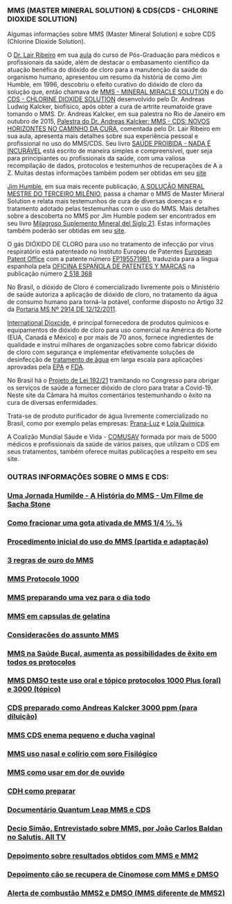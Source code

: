 ### MMS (MASTER MINERAL SOLUTION) & CDS(CDS - CHLORINE DIOXIDE SOLUTION)

Algumas informações sobre MMS (Master Mineral Solution) e sobre CDS (Chlorine Dioxide Solution). 

O [Dr. Lair Ribeiro](https://lairribeiro.com.br/) em sua [aula](https://www.brighteon.com/c69756e9-4793-47f6-a035-09a3f487b327) do curso de Pós-Graduação para médicos e profissionais da saúde, além de destacar o embasamento científico da atuação benéfica do dióxido de cloro para a manutenção da saúde do organismo humano, apresentou um resumo da história de como Jim Humble, em 1996, descobriu o efeito curativo do dióxido de cloro  da solução que, então chamava de [MMS - MINERAL MIRACLE SOLUTION](https://www.brighteon.com/87d0d196-eb89-4784-b1c3-013361db4656) e do [CDS - CHLORINE DIOXIDE SOLUTION](https://www.brighteon.com/f333abd4-bf23-4374-bec3-ce08e4994e85) desenvolvido pelo Dr. Andreas Ludwig Kalcker, biofísico, após obter a cura de artrite reumatoide grave tomando o MMS. Dr. Andreas Kalcker, em sua palestra no Rio de Janeiro em outubro de 2015, [Palestra do Dr. Andreas Kalcker: MMS - CDS:  NOVOS HORIZONTES NO CAMINHO DA CURA](https://www.youtube.com/watch?v=vO5AFvsxyrc), comentada pelo Dr. Lair Ribeiro em sua aula, apresenta mais detalhes sobre sua experiência pessoal e profissional no uso do MMS/CDS. Seu livro [SAÚDE PROIBIDA - NADA É INCURÁVEL](https://docero.com.br/doc/se80e01) está escrito de maneira simples e compreensível, quer seja para principiantes ou profissionais da saúde, com uma valiosa recompilação de dados, protocolos e testemunhos de recuperações de A a Z. Muitas destas informações também podem ser obtidas em seu [site](https://andreaskalcker.com/pt/)

[Jim Humble](https://jimhumble.co/), em sua mais recente publicação, [A SOLUÇÃO MINERAL MESTRE DO TERCEIRO MILÊNIO](https://docero.com.br/doc/ssns08s), passa a chamar o MMS de Master Mineral Solution  e  relata mais testemunhos de cura de diversas doenças e o tratamento adotado pelas testemunhas com o uso do MMS. Mais detalhes sobre a descoberta no MMS por Jim Humble podem ser encontrados em seu livro [Milagroso Suplemento Mineral del Siglo 21](http://www.librosmaravillosos.com/milagrososuplementomineraldelsigloXXI/index.html). Estas informações também poderão ser obtidas em seu [site](https://jimhumble.co/).

O gás DIÓXIDO DE CLORO para uso no tratamento de infecção por vírus respiratório está patenteado no Instituto Europeu de Patentes [European Patent Office](https://www.epo.org) com a patente número [EP1955719B1](https://patentimages.storage.googleapis.com/2d/85/b8/d4000ff982031b/EP1955719B1.pdf), traduzida para a língua espanhola pela [OFICINA ESPAÑOLA DE PATENTES Y MARCAS](https://www.oepm.es/es/index.html) na publicação número [2 518 368](https://patentimages.storage.googleapis.com/f0/8f/9b/4356d4bff1c967/ES2518368T3.pdf)

No Brasil, o dióxido de Cloro é comercializado livremente pois o Ministério de saúde autoriza a aplicação de dióxido de cloro, no tratamento da água de consumo humano para torná-la potável, conforme disposto no Artigo 32 da [Portaria MS Nº 2914 DE 12/12/2011](https://www.gov.br/agricultura/pt-br/assuntos/inspecao/produtos-vegetal/legislacao-1/biblioteca-de-normas-vinhos-e-bebidas/portaria-no-2-914-de-12-de-dezembro-de-2011.pdf/@@download/file/portaria-no-2-914-de-12-de-dezembro-de-2011.pdf).

[International Dioxcide](https://idiclo2.com/), é principal fornecedora de produtos químicos e equipamentos de dióxido de cloro para uso comercial na América do Norte (EUA, Canadá e México) e por mais de 70 anos, fornece ingredientes de qualidade e instrui milhares de organizações sobre como fabricar dióxido de cloro com segurança e implementar efetivamente soluções de desinfecção de [tratamento de água](https://www.brighteon.com/889cad0c-e805-4121-9b35-9cd20632da76) em larga escala para aplicações aprovadas pela [EPA](https://www.epa.gov/) e [FDA](https://www.fda.gov/). 

No Brasil há o [Projeto de Lei 192/21](https://www.camara.leg.br/noticias/728085-PROJETO-OBRIGA-SERVICOS-DE-SAUDE-A-FORNECER-DIOXIDO-DE-CLORO-PARA-TRATAR-A-COVID-19) tramitando no Congresso para obrigar os serviços de saúde a fornecer dióxido de cloro para tratar a Covid-19. Neste site da Câmara há muitos comentários testemunhando o êxito na cura de diversas enfermidades. 

Trata-se de produto purificador de água livremente comercializado no Brasil, como por exemplo pelas empresas: [Prana-Luz](https://www.purificadordeagua.shop) e [Loja Química](https://www.lojaquimica.com.br/kits-kit-mms-clorito-de-sodio-acido-cloridrico).

A Coalizão Mundial Sáude e Vida - [COMUSAV](https://comusav.com/pt/) formada por mais de 5000 médicos e profissionais da saúde de vários paises, que utilizam o CDS em seus tratamentos, também oferece muitas publicações a respeito em seu site. 

### OUTRAS INFORMAÇÕES SOBRE O MMS E CDS:

### [Uma Jornada Humilde - A História do MMS - Um Filme de Sacha Stone](https://rumble.com/ve2lo7-uma-jornada-humilde-a-histria-do-mms-um-filme-de-sacha-stone.html)

### [Como fracionar uma gota ativada de MMS 1/4 ½. ¾](https://rumble.com/ve6zqb-como-fracionar-uma-gota-ativada-de-mms.html)

### [Procedimento inicial do uso do MMS (partida e adaptação)](https://rumble.com/ve6zj3-procedimento-inicial-no-uso-do-mms-partida-e-adaptao.html)

###	[3 regras de ouro do MMS](https://rumble.com/ve6yrl-3-regras-de-ouro-do-mms.html)

### [MMS Protocolo 1000](https://rumble.com/ve70sx-mms-protocolo-1000.html)

### [MMS preparando uma vez para o dia todo](https://rumble.com/ve70in-mms-preparo-nico-para-1-dia.html)

### [MMS em capsulas de gelatina](https://rumble.com/ve66qz-mms-em-capsulas.html)

### [Considerações do assunto MMS](https://rumble.com/ve700b-mms-dicas-e-consideraes-sobre-o-uso.html)

### [MMS na Saúde Bucal, aumenta as possibilidades de êxito em todos os protocolos](https://rumble.com/ve6ylh-mms-sade-bucal.html)

### [MMS DMSO teste uso oral e tópico protocolos 1000 Plus (oral) e 3000 (tópico)](https://rumble.com/ve6y9j-mms-dmso-teste-uso-oral-e-topico.html)

### [CDS preparado como Andreas Kalcker 3000 ppm (para diluição)](https://rumble.com/ve2xr7-cds-preparao-segundo-andreas-kalcker.html) 

### [MMS CDS enema pequeno e ducha vaginal](https://rumble.com/ve6yzx-mms-cds-enema-pequeno-e-ducha-vaginal.html) 

### [MMS uso nasal e colírio com soro Fisilógico](https://rumble.com/ve7g0z-mms-colrio-com-soro-fisiolgico-no-mais-de-1-gota-ativada.html)

### [MMS como usar em dor de ouvido](https://rumble.com/ve7ea7-mms-uso-em-dor-de-ouvido.html)

### [CDH como preparar](https://rumble.com/ve7ea7-mms-uso-em-dor-de-ouvido.html)

### [Documentário Quantum Leap MMS e CDS](https://rumble.com/ve241l-salto-quantico.-a-revoluo-global-da-cura.-quantum-leap.html)

### [Decio Simão, Entrevistado sobre MMS, por João Carlos Baldan no Salutis. All TV](https://rumble.com/ve169n-mms-soluo-mineral-milagrosa-no-salutis-alltv.-entrevista-dcio-simo..html)

### [Depoimento sobre resultados obtidos com MMS e MM2](https://rumble.com/ve23qr-depoimento-uso-mms-e-mms2.html)

### [Depoimento cão se recupera de Cinomose  com MMS e DMSO](https://rumble.com/ve674b-mms-uso-em-animais-cinomose-.html)

### [Alerta de combustão MMS2 e DMSO (MMS diferente de MMS2)](https://rumble.com/ve7fdn-mms2-hipoclorito-de-clcio-e-dmso-alerta.html)
